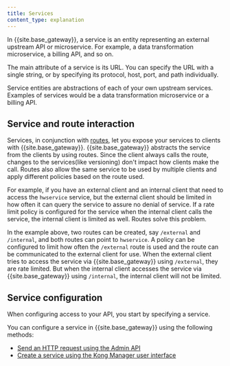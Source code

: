 ```yaml
---
title: Services
content_type: explanation
---
```


In {{site.base_gateway}}, a service is an entity representing an external upstream API or microservice. For example, a data transformation microservice, a billing API, and so on. 

The main attribute of a service is its URL. You can specify the URL with a single string, or by specifying its protocol, host, port, and path individually. 

Service entities are abstractions of each of your own upstream services. Examples of services would be a data transformation microservice or a billing API.

## Service and route interaction

Services, in conjunction with [routes](/gateway/latest/key-concepts/routes/), let you expose your services to clients with {{site.base_gateway}}. {{site.base_gateway}} abstracts the service from the clients by using routes. Since the client always calls the route, changes to the services(like versioning) don't impact how clients make the call. Routes also allow the same service to be used by multiple clients and apply different policies based on the route used. 

For example, if you have an external client and an internal client that need to access the `hwservice` service, but the external client should be limited in how often it can query the service to assure no denial of service. If a rate limit policy is configured for the service when the internal client calls the service, the internal client is limited as well. Routes solve this problem. 

In the example above, two routes can be created, say `/external` and `/internal`, and both routes can point to `hwservice`. A policy can be configured to limit how often the `/external` route is used and the route can be communicated to the external client for use. When the external client tries to access the service via {{site.base_gateway}} using `/external`, they are rate limited. But when the internal client accesses the service via {{site.base_gateway}} using `/internal`, the internal client will not be limited. 

## Service configuration

When configuring access to your API, you start by specifying a service.

You can configure a service in {{site.base_gateway}} using the following methods:

* [Send an HTTP request using the Admin API](/gateway/latest/get-started/services-and-routes/)
* [Create a service using the Kong Manager user interface](/gateway/latest/kong-manager/get-started/services-and-routes/)